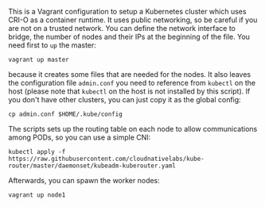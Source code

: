 
This is a Vagrant configuration to setup a Kubernetes cluster which
uses CRI-O as a container runtime. It uses public networking, so be
careful if you are not on a trusted network. You can define the
network interface to bridge, the number of nodes and their IPs at the
beginning of the file. You need first to `up` the master:

```
vagrant up master
```

because it creates some files that are needed for the nodes. It also
leaves the configuration file `admin.conf` you need to reference from
`kubectl` on the host (please note that `kubectl` on the host is not
installed by this script). If you don't have other clusters, you can
just copy it as the global config:

```
cp admin.conf $HOME/.kube/config
```

The scripts sets up the routing table on each node to allow
communications among PODs, so you can use a simple CNI:

```
kubectl apply -f https://raw.githubusercontent.com/cloudnativelabs/kube-router/master/daemonset/kubeadm-kuberouter.yaml
```

Afterwards, you can spawn the worker nodes:

```
vagrant up node1
```
